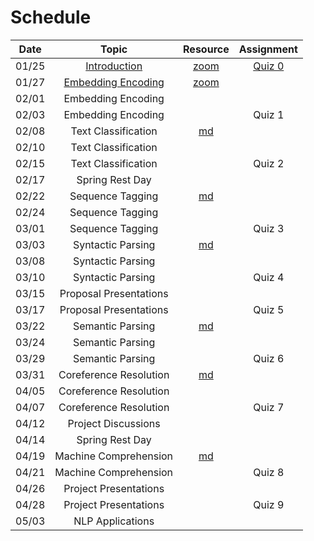Schedule
=====

|Date | Topic | Resource | Assignment |
|:---:|:---:|:---:|:---:|
|01/25| [Introduction](syllabus.md) | [zoom](https://emory.zoom.us/rec/share/xL4YqPtVdPrb_1H6FB7zs6kfKm-XIUB0QwglSpq88-ue3lQSF_s1ifYHR03lb5mP.leLwQqA3y0V_BMVL) | [Quiz 0](quiz/quiz0.md) |
|01/27| [Embedding Encoding](embedding_encoding.md) | [zoom](https://emory.zoom.us/rec/share/uj8gb8LVPEpbPmey5KS-QsD4XbmSIRcRFo4YmiOvRroRibpFRGKChmASU-YUOfv7.3dIEGQ_hLL00liVR) |  |
|02/01| Embedding Encoding |  |  |
|02/03| Embedding Encoding |  | Quiz 1 |
|02/08| Text Classification | [md](text_classification.md) |  |
|02/10| Text Classification |  |  |
|02/15| Text Classification |  | Quiz 2 |
|02/17| Spring Rest Day |  |  |
|02/22| Sequence Tagging | [md](sequence_tagging.md) |  |
|02/24| Sequence Tagging |  |  |
|03/01| Sequence Tagging |  | Quiz 3 |
|03/03| Syntactic Parsing | [md](syntactic_parsing.md) |  |
|03/08| Syntactic Parsing |  |  |
|03/10| Syntactic Parsing |  | Quiz 4 |
|03/15| Proposal Presentations |  |  |
|03/17| Proposal Presentations |  | Quiz 5 |
|03/22| Semantic Parsing | [md](semantic_parsing.md) |  |
|03/24| Semantic Parsing |  |  |
|03/29| Semantic Parsing |  | Quiz 6 |
|03/31| Coreference Resolution | [md](coreference_resolution.md) |  |
|04/05| Coreference Resolution |  |  |
|04/07| Coreference Resolution |  | Quiz 7 |
|04/12| Project Discussions |  |  |
|04/14| Spring Rest Day |  |  |
|04/19| Machine Comprehension  | [md](machine_comprehension.md) |  |
|04/21| Machine Comprehension  |  | Quiz 8 |
|04/26| Project Presentations |  |  |
|04/28| Project Presentations |  | Quiz 9 |
|05/03| NLP Applications |  |  |



<!-- 
0: 2
1: 4
2: 4
3: 4
4: 4
5: 3
6: 4
7: 4
8: 4
9: 3 -->

